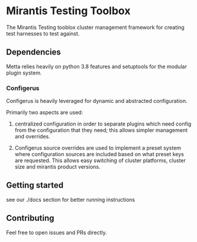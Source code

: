 # Mirantis Testing Toolbox

The Mirantis Testing tooblox cluster management framework for creating test
harnesses to test against.

## Dependencies

Metta relies heavily on python 3.8 features and setuptools for the 
modular plugin system.

### Configerus

Configerus is heavily leveraged for dynamic and abstracted configuration.

Primarily two aspects are used:

1. centralized configuration in order to separate plugins which need config from
   the configuration that they need; this allows simpler management and overrides.

2. Configerus source overrides are used to implement a preset system where
   configuration sources are included based on what preset keys are requested.
   This allows easy switching of cluster platforms, cluster size and mirantis
   product versions.

## Getting started

see our ./docs section for better running instructions

## Contributing

Feel free to open issues and PRs directly.
